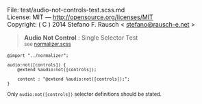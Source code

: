 File:      test/audio-not-controls-test.scss.md  
License:   MIT — http://opensource.org/licenses/MIT  
Copyright: ( C ) 2014 Stefano F. Rausch < stefano@rausch-e.net >

> **Audio Not Control** : Single Selector Test  
> <small> see [normalizer.scss](../_normalizer.scss.md) </smalll>

    @import "../normalizer";

    audio:not([controls]) {
        @extend %audio:not([controls]);

        content : "@extend %audio:not([controls]);";
    }

Only `audio:not([controls])` selector definitions should be stated.

